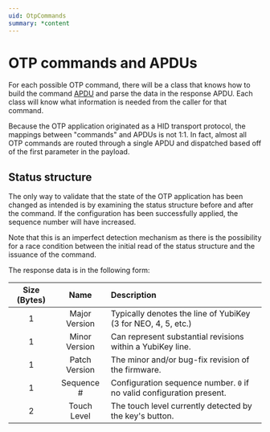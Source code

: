 ```yaml
---
uid: OtpCommands
summary: *content
---
```



<!-- Copyright 2021 Yubico AB

Licensed under the Apache License, Version 2.0 (the "License");
you may not use this file except in compliance with the License.
You may obtain a copy of the License at

    http://www.apache.org/licenses/LICENSE-2.0

Unless required by applicable law or agreed to in writing, software
distributed under the License is distributed on an "AS IS" BASIS,
WITHOUT WARRANTIES OR CONDITIONS OF ANY KIND, either express or implied.
See the License for the specific language governing permissions and
limitations under the License. -->

# OTP commands and APDUs

For each possible OTP command, there will be a class that knows how to build the command
[APDU](xref:UsersManualApdu) and parse the data in the response APDU. Each class will know what information
is needed from the caller for that command.

Because the OTP application originated as a HID transport protocol, the mappings between
"commands" and APDUs is not 1:1. In fact, almost all OTP commands are routed through a single
APDU and dispatched based off of the first parameter in the payload.

## Status structure

The only way to validate that the state of the OTP application has been changed as intended is by examining
the status structure before and after the command. If the configuration has been successfully applied, the
sequence number will have increased.

Note that this is an imperfect detection mechanism as there is the possibility for a race condition between
the initial read of the status structure and the issuance of the command.

The response data is in the following form:

| Size (Bytes) |     Name      | Description                                                           |
| :----------: | :-----------: | :-------------------------------------------------------------------- |
|      1       | Major Version | Typically denotes the line of YubiKey (3 for NEO, 4, 5, etc.)         |
|      1       | Minor Version | Can represent substantial revisions within a YubiKey line.            |
|      1       | Patch Version | The minor and/or bug-fix revision of the firmware.                    |
|      1       |  Sequence #   | Configuration sequence number. `0` if no valid configuration present. |
|      2       |  Touch Level  | The touch level currently detected by the key's button.               |

